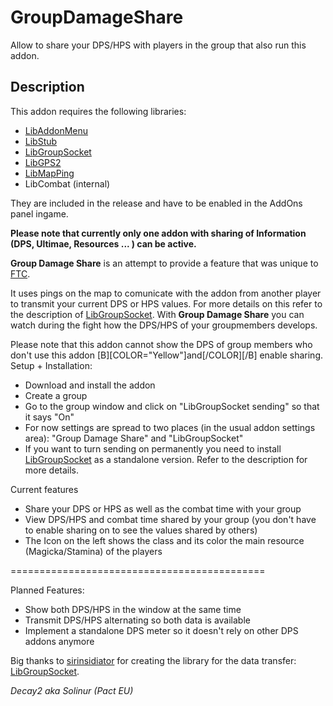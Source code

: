 # GroupDamageShare
Allow to share your DPS/HPS with players in the group that also run this addon.

## Description

This addon requires the following libraries:

* [LibAddonMenu](https://www.esoui.com/downloads/info7-LibAddonMenu.html)
* [LibStub](https://www.esoui.com/downloads/info44-LibStub.html)
* [LibGroupSocket](https://www.esoui.com/downloads/info1337-LibGroupSocket.html)
* [LibGPS2](https://www.esoui.com/downloads/info601-LibGPS2.html)
* [LibMapPing](https://www.esoui.com/downloads/info1302-LibMapPing.html)
* LibCombat (internal)

They are included in the release and have to be enabled in the AddOns panel ingame.

**Please note that currently only one addon with sharing of Information (DPS, Ultimae, Resources ... ) can be active.**

**Group Damage Share** is an attempt to provide a feature that was unique to [FTC](http://www.esoui.com/downloads/info28-FoundryTacticalCombatFTC.html).  

It uses pings on the map to comunicate with the addon from another player to transmit your current DPS or HPS values. For more details on this refer to the description of [LibGroupSocket](http://www.esoui.com/downloads/info1337-LibGroupSocket.html). With **Group Damage Share** you can watch during the fight how the DPS/HPS of your groupmembers develops. 

Please note that this addon cannot show the DPS of group members who don't use this addon [B][COLOR="Yellow"]and[/COLOR][/B] enable sharing. 
Setup + Installation:

* Download and install the addon
* Create a group
* Go to the group window and click on "LibGroupSocket sending" so that it says "On"
* For now settings are spread to two places (in the usual addon settings area): "Group Damage Share" and "LibGroupSocket"
* If you want to turn sending on permanently you need to install [LibGroupSocket](http://www.esoui.com/downloads/info1337-LibGroupSocket.html) as a standalone version. Refer to the description for more details.


Current features

* Share your DPS or HPS as well as the combat time with your group
* View DPS/HPS and combat time shared by your group (you don't have to enable sharing on to see the values shared by others)
* The Icon on the left shows the class and its color the main resource (Magicka/Stamina) of the players

============================================

Planned Features:

* Show both DPS/HPS in the window at the same time
* Transmit DPS/HPS alternating so both data is available
* Implement a standalone DPS meter so it doesn't rely on other DPS addons anymore


Big thanks to [sirinsidiator](http://www.esoui.com/forums/member.php?action=getinfo&userid=5815) for creating the library for the data transfer: [LibGroupSocket](http://www.esoui.com/downloads/info1337-LibGroupSocket.html). 

*Decay2 aka Solinur (Pact EU)*
